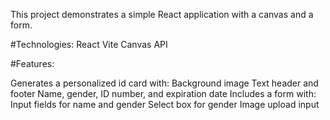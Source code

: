 This project demonstrates a simple React application with a canvas and a form.

#Technologies:
React
Vite
Canvas API

#Features:

Generates a personalized id card with:
Background image
Text header and footer
Name, gender, ID number, and expiration date
Includes a form with:
Input fields for name and gender
Select box for gender
Image upload input
